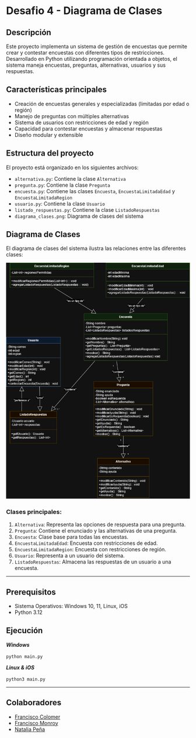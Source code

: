 # Desafio 4 - Diagrama de Clases

## Descripción
Este proyecto implementa un sistema de gestión de encuestas que permite crear y contestar encuestas con diferentes tipos de restricciones. Desarrollado en Python utilizando programación orientada a objetos, el sistema maneja encuestas, preguntas, alternativas, usuarios y sus respuestas.

## Características principales
- Creación de encuestas generales y especializadas (limitadas por edad o región)
- Manejo de preguntas con múltiples alternativas
- Sistema de usuarios con restricciones de edad y región
- Capacidad para contestar encuestas y almacenar respuestas
- Diseño modular y extensible

## Estructura del proyecto
El proyecto está organizado en los siguientes archivos:

- `alternativa.py`: Contiene la clase `Alternativa`
- `pregunta.py`: Contiene la clase `Pregunta`
- `encuesta.py`: Contiene las clases `Encuesta`, `EncuestaLimitadaEdad` y `EncuestaLimitadaRegion`
- `usuario.py`: Contiene la clase `Usuario`
- `listado_respuestas.py`: Contiene la clase `ListadoRespuestas`
- `diagrama_clases.png`: Diagrama de clases del sistema

## Diagrama de Clases
El diagrama de clases del sistema ilustra las relaciones entre las diferentes clases:

![pythn](./diagrama.png)

### Clases principales:
1. `Alternativa`: Representa las opciones de respuesta para una pregunta.
2. `Pregunta`: Contiene el enunciado y las alternativas de una pregunta.
3. `Encuesta`: Clase base para todas las encuestas.
4. `EncuestaLimitadaEdad`: Encuesta con restricciones de edad.
5. `EncuestaLimitadaRegion`: Encuesta con restricciones de región.
6. `Usuario`: Representa a un usuario del sistema.
7. `ListadoRespuestas`: Almacena las respuestas de un usuario a una encuesta.

------------------------------------------

## Prerequisitos

- Sistema Operativos: Windows 10, 11, Linux, iOS
- Python 3.12

## Ejecución

***Windows***

`python main.py`

***Linux & iOS***

`python3 main.py`

------------------------------------------
## Colaboradores
- [Francisco Colomer](https://github.com/Cy5k0) 
- [Francisco Monroy](https://github.com/fmonroy75)
- [Natalia Peña](https://github.com/StudentNPD)
